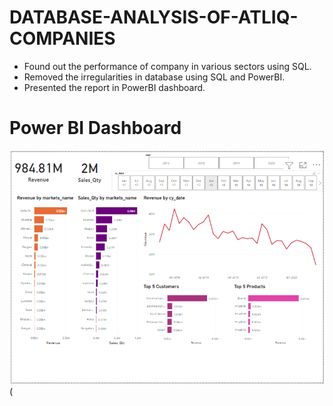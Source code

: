 # DATABASE-ANALYSIS-OF-ATLIQ-COMPANIES  
- Found out the performance of company in various sectors using SQL.
- Removed the irregularities in database using SQL and PowerBI.
- Presented the report in PowerBI dashboard.

# Power BI Dashboard
<img src="https://github.com/krishnakumar1128/DATABASE-ANALYSIS-OF-ATLIQ-COMPANIES/blob/main/Power%20BI%20%20img.PNG"/> (
